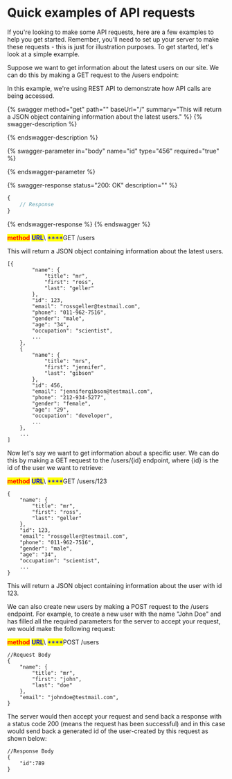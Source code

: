 # Quick examples of API requests

If you're looking to make some API requests, here are a few examples to help you get started. Remember, you'll need to set up your server to make these requests - this is just for illustration purposes. To get started, let's look at a simple example.&#x20;

Suppose we want to get information about the latest users on our site. We can do this by making a GET request to the /users endpoint:

In this example, we're using REST API to demonstrate how API calls are being accessed.

{% swagger method="get" path="" baseUrl="/" summary="This will return a JSON object containing information about the latest users." %}
{% swagger-description %}

{% endswagger-description %}

{% swagger-parameter in="body" name="id" type="456" required="true" %}

{% endswagger-parameter %}

{% swagger-response status="200: OK" description="" %}
```javascript
{
    // Response
}
```
{% endswagger-response %}
{% endswagger %}

<mark style="color:red;">**method**</mark>    <mark style="color:blue;">**URL**</mark>\ <mark style="color:blue;">****</mark>GET          /users

This will return a JSON object containing information about the latest users.

```
[{
        "name": {
            "title": "mr",
            "first": "ross",
            "last": "geller"
        },
        "id": 123,
        "email": "rossgeller@testmail.com",
        "phone": "011-962-7516",
        "gender": "male",
        "age": "34",
        "occupation": "scientist",
        ...
    },
    {
        "name": {
            "title": "mrs",
            "first": "jennifer",
            "last": "gibson"
        },
        "id": 456,
        "email": "jennifergibson@testmail.com",
        "phone": "212-934-5277",
        "gender": "female",
        "age": "29",
        "occupation": "developer",
        ...
    },
    ...
]
```

Now let's say we want to get information about a specific user. We can do this by making a GET request to the /users/{id} endpoint, where {id} is the id of the user we want to retrieve:

<mark style="color:red;">**method**</mark>    <mark style="color:blue;">**URL**</mark>\ <mark style="color:blue;">****</mark>GET          /users/123

```
{
    "name": {
        "title": "mr",
        "first": "ross",
        "last": "geller"
    },
    "id": 123,
    "email": "rossgeller@testmail.com",
    "phone": "011-962-7516",
    "gender": "male",
    "age": "34",
    "occupation": "scientist",
    ...
}
```

This will return a JSON object containing information about the user with id 123.&#x20;

We can also create new users by making a POST request to the /users endpoint. For example, to create a new user with the name "John Doe" and has filled all the required parameters for the server to accept your request, we would make the following request:

<mark style="color:red;">**method**</mark>    <mark style="color:blue;">**URL**</mark>\ <mark style="color:blue;">****</mark>POST          /users

```
//Request Body 
{
    "name": {
        "title": "mr",
        "first": "john",
        "last": "doe"
    },
    "email": "johndoe@testmail.com",
}
```

The server would then accept your request and send back a response with a status code 200 (means the request has been successful) and in this case would send back a generated id of the user-created by this request as shown below:

```
//Response Body 
{
    "id":789
}
```
